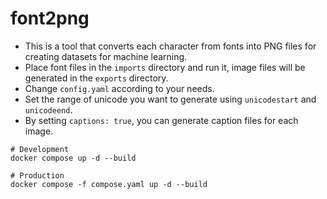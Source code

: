 # font2png

- This is a tool that converts each character from fonts into PNG files for creating datasets for machine learning.
- Place font files in the `imports` directory and run it, image files will be generated in the `exports` directory.
- Change `config.yaml` according to your needs.
- Set the range of unicode you want to generate using `unicodestart` and `unicodeend`.
- By setting `captions: true`, you can generate caption files for each image.

```shell
# Development
docker compose up -d --build

# Production
docker compose -f compose.yaml up -d --build
```
